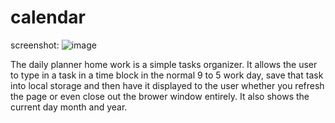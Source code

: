 # calendar
screenshot: ![image](https://user-images.githubusercontent.com/69410816/96191976-26855680-0f13-11eb-9913-1abfd56dac54.png)

The daily planner home work is a simple tasks organizer. It allows the user to type in a task in a time block in the normal 9 to 5 work day, save that task into local storage and then have it displayed to the user whether you refresh the page or even close out the brower window entirely. It also shows the current day month and year.